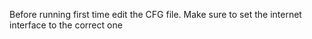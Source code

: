 Before running first time edit the CFG file.
Make sure to set the internet interface to the correct one
